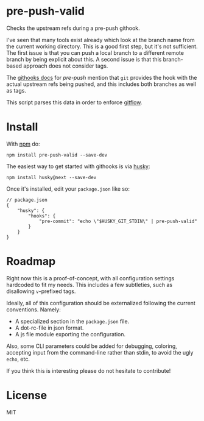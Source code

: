 # pre-push-valid

Checks the upstream refs during a pre-push githook.

I've seen that many tools exist already which look at the branch name from the current working directory. This is a good first step, but it's not sufficient. The first issue is that you can push a local branch to a different remote branch by being explicit about this. A second issue is that this branch-based approach does not consider tags.

The [githooks docs](https://git-scm.com/docs/githooks#_pre_push) for _pre-push_ mention that `git` provides the hook with the actual upstream refs being pushed, and this includes both branches as well as tags.

This script parses this data in order to enforce [gitflow](https://www.atlassian.com/git/tutorials/comparing-workflows/gitflow-workflow).

# Install
With [npm](https://npmjs.org) do:

```
npm install pre-push-valid --save-dev
```

The easiest way to get started with githooks is via [husky](https://github.com/typicode/husky):

```
npm install husky@next --save-dev
```

Once it's installed, edit your `package.json` like so:

```
// package.json
{
    "husky": {
        "hooks": {
            "pre-commit": "echo \"$HUSKY_GIT_STDIN\" | pre-push-valid"
        }
    }
}
```

# Roadmap

Right now this is a proof-of-concept, with all configuration settings hardcoded to fit my needs. This includes a few subtleties, such as disallowing `v`-prefixed tags.

Ideally, all of this configuration should be externalized following the current conventions. Namely:

* A specialized section in the `package.json` file.
* A dot-rc-file in json format.
* A js file module exporting the configuration.

Also, some CLI parameters could be added for debugging, coloring, accepting input from the command-line rather than stdin, to avoid the ugly `echo`, etc.

If you think this is interesting please do not hesitate to contribute!

# License

MIT
